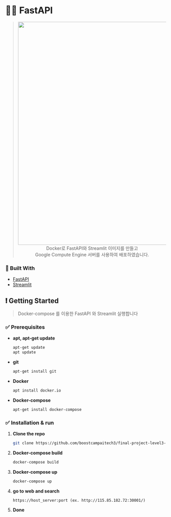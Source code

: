 # 🏃‍♂ FastAPI
> <p align="center"><img src="https://user-images.githubusercontent.com/58590260/172596307-deb49b8a-9a6d-4631-84af-8a1b1cfdbb73.png" width=700><br>
> Docker로 FastAPI와 Streamlit 이미지를 만들고<br>
> Google Compute Engine 서버를 사용하여 배포하였습니다.
### 🔨 Built With
* [FastAPI](https://fastapi.tiangolo.com/)
* [Streamlit](https://streamlit.io/)

<!-- GETTING STARTED -->
## ❗︎ Getting Started
> Docker-compose 를 이용한 FastAPI 와 Streamlit 실행합니다

### ✅ Prerequisites
- **apt, apt-get update**
    ```sh
    apt-get update
    apt update
    ```
- **git**
    ```sh
    apt-get install git
    ```
- **Docker**
    ```sh
    apt install docker.io
    ```
- **Docker-compose**
    ```sh
    apt-get install docker-compose
    ```

### ✅ Installation & run
1. **Clone the repo**
    ```sh
    git clone https://github.com/boostcampaitech3/final-project-level3-recsys-06
    ```
2. **Docker-compose build**
    ```sh
    docker-compose build
    ```
3. **Docker-compose up**
   ```sh
   docker-compose up
   ```
4. **go to web and search**
    ``` 
    https://host_server:port (ex. http://115.85.182.72:30001/) 
    ```
5. **Done**

